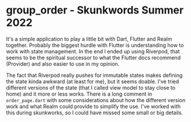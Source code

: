 # group_order - Skunkwords Summer 2022

It's a simple application to play a little bit with Dart, Flutter and Realm together. Probably the biggest hurdle with Flutter is understanding how to work with state management. In the end I ended up using Riverpod, that seems to be the spiritual successor to what the Flutter docs recommend (Provider) and also easier to use in my opinion.

The fact that Riverpod really pushes for immutable states makes defining the state kinda awkward (at least for me), but it seems doable. I've tried different versions of the state (that I called view model to stay close to home) and it more or less works. There is a long comment in `order_page.dart` with some considerations about how the different version work and what Realm could provide to simplify the use. 
I've worked with this during skunkworks, so I could have missed some small or big details. 
